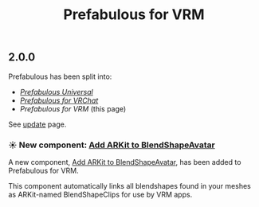 ﻿---
title: Prefabulous for VRM
---

## 2.0.0

Prefabulous has been split into:
- *[Prefabulous Universal](./prefabulous)*
- *[Prefabulous for VRChat](./prefabulous-for-vrchat)*
- *Prefabulous for VRM* (this page)

See [update](/updates/2024/06/13/p0) page.

### ☀️ New component: [Add ARKit to BlendShapeAvatar](/docs/products/prefabulous/vrm/add-arkit-to-blendshapeavatar)

A new component, [Add ARKit to BlendShapeAvatar](/docs/products/prefabulous/vrm/add-arkit-to-blendshapeavatar), has been added to Prefabulous for VRM.

This component automatically links all blendshapes found in your meshes as ARKit-named BlendShapeClips for use by VRM apps.

